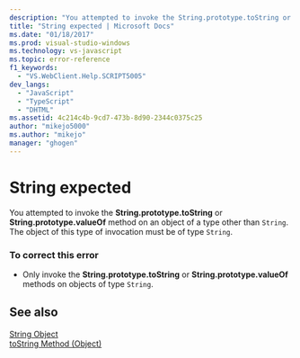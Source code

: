 ```yaml
---
description: "You attempted to invoke the String.prototype.toString or String.prototype.valueOf method on an object of a type other than String`."
title: "String expected | Microsoft Docs"
ms.date: "01/18/2017"
ms.prod: visual-studio-windows
ms.technology: vs-javascript
ms.topic: error-reference
f1_keywords: 
  - "VS.WebClient.Help.SCRIPT5005"
dev_langs: 
  - "JavaScript"
  - "TypeScript"
  - "DHTML"
ms.assetid: 4c214c4b-9cd7-473b-8d90-2344c0375c25
author: "mikejo5000"
ms.author: "mikejo"
manager: "ghogen"
---
```

# String expected
You attempted to invoke the **String.prototype.toString** or **String.prototype.valueOf** method on an object of a type other than `String`. The object of this type of invocation must be of type `String`.  
  
### To correct this error  
  
- Only invoke the **String.prototype.toString** or **String.prototype.valueOf** methods on objects of type `String`.  
  
## See also  
 [String Object](https://developer.mozilla.org/docs/Web/JavaScript/Reference/Global_Objects/String)   
 [toString Method (Object)](https://developer.mozilla.org/docs/Web/JavaScript/Reference/Global_Objects/Object/tostring)
